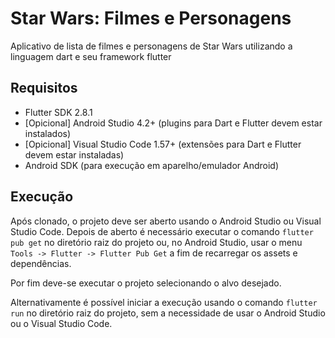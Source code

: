 # 

# Star Wars: Filmes e Personagens

Aplicativo de lista de filmes e personagens de Star Wars   utilizando a linguagem dart  e seu framework flutter

## Requisitos

- Flutter SDK 2.8.1
- [Opicional] Android Studio 4.2+ (plugins para Dart e Flutter devem estar instalados)
- [Opicional] Visual Studio Code 1.57+ (extensões para Dart e Flutter devem estar instaladas)
- Android SDK (para execução em aparelho/emulador Android)

## Execução

Após clonado, o projeto deve ser aberto usando o Android Studio ou Visual Studio Code. Depois de aberto é necessário executar o comando ```flutter pub get``` no diretório raiz do projeto ou, no Android Studio, usar o menu ```Tools -> Flutter -> Flutter Pub Get``` a fim de recarregar os assets e dependências.

Por fim deve-se executar o projeto selecionando o alvo desejado.

Alternativamente é possível iniciar a execução usando o comando ```flutter run``` no diretório raiz do projeto, sem a necessidade de usar o Android Studio ou o Visual Studio Code.




